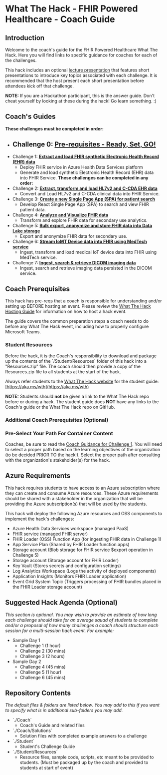 # What The Hack - FHIR Powered Healthcare - Coach Guide

## Introduction

Welcome to the coach's guide for the FHIR Powered Healthcare What The Hack. Here you will find links to specific guidance for coaches for each of the challenges.

This hack includes an optional [lecture presentation](Lectures.pptx) that features short presentations to introduce key topics associated with each challenge. It is recommended that the host present each short presentation before attendees kick off that challenge.

**NOTE:** If you are a Hackathon participant, this is the answer guide. Don't cheat yourself by looking at these during the hack! Go learn something. :)

## Coach's Guides

**These challenges must be completed in order:**
- Challenge 0: **[Pre-requisites - Ready, Set, GO!](Student/Challenge00.md)**
  - 
- Challenge 1: **[Extract and load FHIR synthetic Electronic Health Record (EHR) data](Student/Challenge01.md)**
    - Deploy FHIR service in Azure Health Data Services platform
    - Generate and load synthetic Electronic Health Record (EHR) data into FHIR Service.
**These challenges can be completed in any order:**
- Challenge 2: **[Extract, transform and load HL7v2 and C-CDA EHR data](Student/Challenge02.md)**
    - Convert and Load HL7v2 and C-CDA clinical data into FHIR Service.
- Challenge 3: **[Create a new Single Page App (SPA) for patient search](Student/Challenge03.md)**
    - Develop React Single Page App (SPA) to search and view FHIR patient data.
- Challenge 4: **[Analyze and Visualize FHIR data](Student/Challenge04.md)**
    - Transform and explore FHIR data for secondary use analytics.
- Challenge 5: **[Bulk export, anonymize and store FHIR data into Data Lake storage](Student/Challenge05.md)**
    - Export and anonymize FHIR data for secondary use.
- Challenge 6: **[Stream IoMT Device data into FHIR using MedTech service](Student/Challenge06.md)**
    - Ingest, transform and load medical IoT device data into FHIR using MedTech service.
- Challenge 7: **[ Ingest, search & retrieve DICOM imaging data](Student/Challenge07.md)**
    - Ingest, search and retrieve imaging data persisted in the DICOM service.

## Coach Prerequisites

This hack has pre-reqs that a coach is responsible for understanding and/or setting up BEFORE hosting an event. Please review the [What The Hack Hosting Guide](https://aka.ms/wthhost) for information on how to host a hack event.

The guide covers the common preparation steps a coach needs to do before any What The Hack event, including how to properly configure Microsoft Teams.

### Student Resources

Before the hack, it is the Coach's responsibility to download and package up the contents of the \`/Student/Resources\` folder of this hack into a "Resources.zip" file. The coach should then provide a copy of the Resources.zip file to all students at the start of the hack.

Always refer students to the [What The Hack website](https://aka.ms/wth) for the student guide: [https://aka.ms/wth](https://aka.ms/wth)

**NOTE:** Students should **not** be given a link to the What The Hack repo before or during a hack. The student guide does **NOT** have any links to the Coach's guide or the What The Hack repo on GitHub.

### Additional Coach Prerequisites (Optional)

### Pre-Select Your Path For Container Content
Coaches, be sure to read the [Coach Guidance for Challenge 1](./Solution-01.md). You will need to select a proper path based on the learning objectives of the organization (to be decided PRIOR TO the hack!).  Select the proper path after consulting with the organization's stakeholder(s) for the hack.

## Azure Requirements

This hack requires students to have access to an Azure subscription where they can create and consume Azure resources. These Azure requirements should be shared with a stakeholder in the organization that will be providing the Azure subscription(s) that will be used by the students.

This hack will deploy the following Azure resources and OSS components to implement the hack's challenges:
- Azure Health Data Services workspace (managed PaaS)
- FHIR service	(managed FHIR server)
- FHIR Loader (OSS) Function App (for ingesting FHIR data in Challenge 1)
- App Service Plan (Shared by FHIR Loader function apps)
- Storage account (Blob storage for FHIR service $export operation in Challenge 5)
- Storage account (Storage account for FHIR Loader)
- Key Vault (Stores secrets and configuration settings)
- Log Analytics Workspace (Logs the activity of deployed components)
- Application Insights (Monitors FHIR Loader application)
- Event Grid System Topic (Triggers processing of FHIR bundles placed in the FHIR Loader storage account)

## Suggested Hack Agenda (Optional)

_This section is optional. You may wish to provide an estimate of how long each challenge should take for an average squad of students to complete and/or a proposal of how many challenges a coach should structure each session for a multi-session hack event. For example:_

- Sample Day 1
  - Challenge 1 (1 hour)
  - Challenge 2 (30 mins)
  - Challenge 3 (2 hours)
- Sample Day 2
  - Challenge 4 (45 mins)
  - Challenge 5 (1 hour)
  - Challenge 6 (45 mins)

## Repository Contents

_The default files & folders are listed below. You may add to this if you want to specify what is in additional sub-folders you may add._

- \`./Coach\`
  - Coach's Guide and related files
- \`./Coach/Solutions\`
  - Solution files with completed example answers to a challenge
- \`./Student\`
  - Student's Challenge Guide
- \`./Student/Resources\`
  - Resource files, sample code, scripts, etc meant to be provided to students. (Must be packaged up by the coach and provided to students at start of event)
